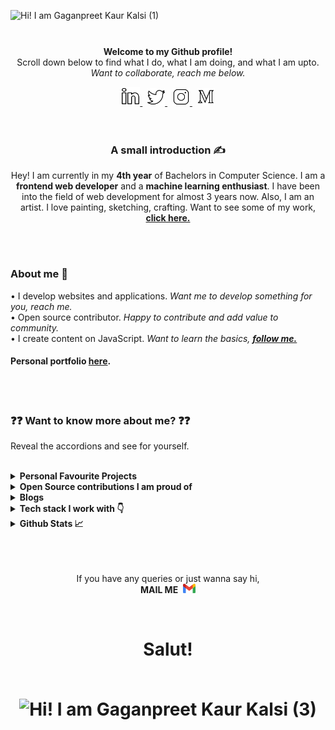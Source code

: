 ![Hi! I am Gaganpreet Kaur Kalsi (1)](https://user-images.githubusercontent.com/54144759/192727394-1637e720-251e-467f-b593-cb35c3ce6dbc.png)


<br>
<p align="center" style="margin-top:10px">
<b>
Welcome to my Github profile!</b> <br>
Scroll down below to find what I do, what I am doing, and what I am upto.<br>   
<i>Want to collaborate, reach me below.</i>
</p>

<div align="center">
  <a href="https://www.linkedin.com/in/gaganpreet-kaur-kalsi-2a6650191/">
    <img width="30px" src="/assests/linkedin-line.svg"  />
  </a>
  &nbsp;
  <a href="https://twitter.com/GaganpreetKalsi">
    <img width="28px" src="/assests/twitter-line.svg" />
  </a>  
  &nbsp;
  <a href="https://www.instagram.com/gagancodes_/">
    <img width="28px" src="/assests/instagram-line.svg" />
  </a>  
  &nbsp;
  <a href="https://medium.com/@gaganpreetkaurkalsi">
    <img width="28px" src="/assests/medium-line.svg" />
  </a> 
</div>
<br>
<br>
  
  
<h3 align="center">A small introduction ✍</h3>
<p align="center">Hey! I am currently in my <b>4th year</b> of Bachelors in Computer Science. I am a <b>frontend web developer</b> and a <b>machine learning enthusiast</b>. I have been into the field of web development for almost 3 years now. Also, I am an artist. I love painting, sketching, crafting. Want to see some of my work, <a href="https://www.instagram.com/portraits_by_gagan/"><b>click here.</b></a></p>
<br>
<br>

<h3 align="left">About me 🤔</h3>
<div align="left">
  &bullet;&nbsp;I develop websites and applications.<i> Want me to develop something for you, reach me.</i><br>
  &bullet;&nbsp;Open source contributor.<i> Happy to contribute and add value to community.</i><br>
  &bullet;&nbsp;I create content on JavaScript.<i> Want to learn the basics, <a href="https://www.instagram.com/gagancodes_/"><b>follow me.</b></a></i><br>
</div>
<h4><b>Personal portfolio <a href="https://gaganpreetkaurkalsi.netlify.app/">here</a>.</b></h4>
<br>
<br>  


<h3>❓❓ Want to know more about me? ❓❓</h3>
<p>Reveal the accordions and see for yourself.</p><br>

<details>
  <summary><b>Personal Favourite Projects</b></summary>
<br><br>
  
| Name | Description | Tech Stack | Deployed Link |
|-------|-------|-----|---------|
| <div><b><a href = "https://github.com/GaganpreetKaurKalsi/Resume-Builder">Resume-Builder</a></b></div> | created using React and Saas where you can build your resume. The data is stored in the browser local storage so you don't have to worry about loosing any. | React, SASS | <a href="https://resume-builder-gamma.vercel.app/">Live Link</a> |
| <div><b><a href = "https://github.com/GaganpreetKaurKalsi/SQL-Editor">SQL-Editor</a></b></div> | You can run SQL queries here. Used alasql and codemirror | React, alasql, codemirror, SASS | <a href="https://sql-editor-react.vercel.app/sql-editor">Live Link</a> |
| <div><b><a href = "https://github.com/GaganpreetKaurKalsi/SentimentAnalysis-Streamlit">Sentiment Analysis App</a></b></div> | A sentiment analysis application built using Streamlit which works on text, image, IMDB movie reviews. | Python, Streamlit, NLP libs - Flair, NLTK, Textblob, text2emotion, vader | <a href="https://share.streamlit.io/gaganpreetkaurkalsi/sentimentanalysis-streamlit/main/app.py">Live Link</a> |
| <div><b><a href = "https://github.com/GaganpreetKaurKalsi/Sign-Language-Recognition">Sign Language Recognition</a></b></div> | Help you translate american sign language to english alphabets. Developed 2 interfaces :- detection in realtime and an application deployed using Flask where you can either upload an image of a sign or you can click photos and then predict. | Deep Learning, ANN, Flask, Digital Image Processing, OpenCV, Mediapipe | - |
| <div><b><a href = "https://github.com/GaganpreetKaurKalsi/TypingSpeedTest-JS">Typing Speed Test-JS</a></b></div> | JavaScript app with two modes - Time Mode and Infinity Mode to test Typing Speed. | JavaScript | <a href="https://typingspeedtest-js.netlify.app/">Live Link</a> |
  
  
<br>
</details>

<details>
  <summary><b>Open Source contributions I am proud of</b></summary>
<br><br>
  
| Project | Description | Merge requests |
|-------|-------|-----|
| <div><b><a href="https://github.com/girlscript/gssoc-website-new">gssoc-website-new</a></b></div> | Added searchbar functionality for leaderboard, pagination, skeleton loader with confetti effect, etc.  | <a href = "https://github.com/girlscript/gssoc-website-new/pull/75">#75</a> <br> <a href = "https://github.com/girlscript/gssoc-website-new/pull/77">#77</a> <br> <a href = "https://github.com/girlscript/gssoc-website-new/pull/80">#80</a> <br> <a href = "https://github.com/girlscript/gssoc-website-new/pull/81">#81</a> |
| <div><b><a href="https://github.com/Rishabh-malhotraa/caucus">caucus</a></b></div> | Added light theme mode, full screen mode for editor and language switcher on editor panel. | <a href = "https://github.com/Rishabh-malhotraa/caucus/pull/57">#57</a> <br> <a href = "https://github.com/Rishabh-malhotraa/caucus/pull/63">#63</a> <br> <a href = "https://github.com/Rishabh-malhotraa/caucus/pull/67">#67</a> |
  
<br><br>
</details>

<details>
  <summary><b>Blogs</b></summary>
<br><br>
  
| Title | Description |
|-------|-------|
| <div>⭐ <b><a href = "https://medium.com/analytics-vidhya/getting-started-with-github-api-dc7057e2834d">Getting Started with Github API</a></b></div> | Github REST API v3 using Python. Create repo, delete repo, create issue, comment on issue, etc.  |
| <div>⭐ <b><a href = "https://medium.com/analytics-vidhya/writing-github-readme-e593f278a796">Writing Github README</a></b></div> | Blog covering everything you can do with markdown in Github. A must visit blog for those just starting with Github or building README |
| <div><b><a href = "https://gaganpreetkaurkalsi.hashnode.dev/how-to-use-external-font-files-in-your-react-project">How to use external font files in your REACT project</a></b></div> | Step by step guide on how to add external font files into your react project |
| <div><b><a href = "https://gaganpreetkaurkalsi.hashnode.dev/diving-deep-into-usestate">Diving deep into useState()</a></b></div> | Discover every aspect of useState from passing numbers to arrays to objects as arguments, to analyzing and correcting common mistakes |
  
<br><br>
</details>
<details>
  <summary><b>Tech stack I work with 👇</b></summary>

  <br>
<h4>Web development stack</h4> 

![ReactJS](https://img.shields.io/badge/ReactJS-61DAFB?&style=for-the-badge&logo=react&logoColor=white&style=plastic) ![JavaScript](https://img.shields.io/badge/JavaScript-F7DF1E?style=for-the-badge&logo=javascript&logoColor=white&style=plastic) ![HTML](https://img.shields.io/badge/HTML5-E34F26?style=for-the-badge&logo=html5&logoColor=white&style=plastic) ![CSS](https://img.shields.io/badge/CSS-239120?&style=for-the-badge&logo=css3&logoColor=white&style=plastic) ![TypeScript](https://img.shields.io/badge/TypeScript-007ACC?style=for-the-badge&logo=typescript&logoColor=white&style=plastic) ![ExpressJS](https://img.shields.io/badge/Express.js-404D59?style=for-the-badge&style=plastic) ![NodeJS](https://img.shields.io/badge/Node.js-43853D?style=for-the-badge&logo=node.js&logoColor=white&style=plastic&style=plastic) ![MongoDB](https://img.shields.io/badge/MongoDB-4EA94B?style=for-the-badge&logo=mongodb&logoColor=white&style=plastic) ![GraphQL](https://img.shields.io/badge/-GraphQL-E10098?style=for-the-badge&logo=graphql&logoColor=white&style=plastic) ![Redux](https://img.shields.io/badge/redux-%23593d88.svg?style=for-the-badge&logo=redux&logoColor=white&style=plastic) ![SASS](https://img.shields.io/badge/SASS-hotpink.svg?style=for-the-badge&logo=SASS&logoColor=white&style=plastic)  ![Postman](https://img.shields.io/badge/Postman-FF6C37?style=for-the-badge&logo=postman&logoColor=white&style=plastic)
  
  
<h4>Languages</h4>     

![C](https://img.shields.io/badge/c-%2300599C.svg?style=for-the-badge&logo=c&logoColor=white&style=plastic) ![C++](https://img.shields.io/badge/c++-%2300599C.svg?style=for-the-badge&logo=c%2B%2B&logoColor=white&style=plastic) ![Python](https://img.shields.io/badge/python-3670A0?style=for-the-badge&logo=python&logoColor=ffdd54&style=plastic) ![Java](https://img.shields.io/badge/Java-ED8B00?style=for-the-badge&logo=java&logoColor=white&style=plastic) 

<!-- ![](https://visitor-badge.glitch.me/badge?page_id=GaganpreetKaurKalsi.GaganpreetKaurKalsi) -->


<h4>ML/DL stack</h4>   

![Keras](https://img.shields.io/badge/Keras-%23D00000.svg?style=for-the-badge&logo=Keras&logoColor=white&style=plastic)  ![NumPy](https://img.shields.io/badge/numpy-%23013243.svg?style=for-the-badge&logo=numpy&logoColor=white&style=plastic)  ![Pandas](https://img.shields.io/badge/pandas-%23150458.svg?style=for-the-badge&logo=pandas&logoColor=white&style=plastic)  ![scikit-learn](https://img.shields.io/badge/scikit--learn-%23F7931E.svg?style=for-the-badge&logo=scikit-learn&logoColor=white&style=plastic)  ![TensorFlow](https://img.shields.io/badge/TensorFlow-%23FF6F00.svg?style=for-the-badge&logo=TensorFlow&logoColor=white&style=plastic) ![OpenCV](https://img.shields.io/badge/opencv-%23white.svg?style=for-the-badge&logo=opencv&logoColor=white&style=plastic)

<h4>Version Control</h4>  

![Git](https://img.shields.io/badge/git-%23F05033.svg?style=for-the-badge&logo=git&logoColor=white&style=plastic)  ![GitHub](https://img.shields.io/badge/github-%23121011.svg?style=for-the-badge&logo=github&logoColor=white&style=plastic)


<h4>Hosting/SaaS</h4>    

![Firebase](https://img.shields.io/badge/firebase-%23039BE5.svg?style=for-the-badge&logo=firebase&style=plastic)  ![AWS](https://img.shields.io/badge/AWS-%23FF9900.svg?style=for-the-badge&logo=amazon-aws&logoColor=white&style=plastic) ![Netlify](https://img.shields.io/badge/netlify-%23000000.svg?style=for-the-badge&logo=netlify&logoColor=blue&style=plastic)   

  <br>
</details>
<details>
  <summary><b>Github Stats 📈</b></summary>
<br>

![Gaganpreet Kaur Kalsi GitHub Statistics](https://github-readme-stats.vercel.app/api?username=GaganpreetKaurKalsi&show_icons=true) ![Streak](https://github-readme-streak-stats.herokuapp.com/?user=GaganpreetKaurKalsi&theme=light&hide_border=true&line_height=27&width=20)

</details>

<br>
<br>

<div align="center">
  <br>
  <p>
    If you have any queries or just wanna say hi, <br><b>MAIL ME</b>&nbsp;
  <a href="mailto:gagansinghkalsi4126@gmail.com">
      <img width="20px" src="/assests/gmail.svg" />
  </a></p>
</div>
<br>

<h1 align="center">Salut! <br><br>

![Hi! I am Gaganpreet Kaur Kalsi (3)](https://user-images.githubusercontent.com/54144759/192513125-9f8f00fb-e413-4827-983f-33a36da5ecbd.gif)

</h1>
